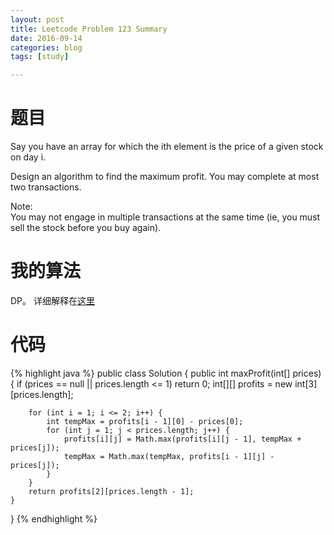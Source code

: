 ```yaml
---
layout: post
title: Leetcode Problem 123 Summary
date: 2016-09-14
categories: blog
tags: [study]

---
```


# 题目

Say you have an array for which the ith element is the price of a given stock on day i.

Design an algorithm to find the maximum profit. You may complete at most two transactions.

Note:  
You may not engage in multiple transactions at the same time (ie, you must sell the stock before you buy again).

# 我的算法

DP。 详细解释在[这里](https://discuss.leetcode.com/topic/4766/a-clean-dp-solution-which-generalizes-to-k-transactions/2)

# 代码

{% highlight java %}
public class Solution {
    public int maxProfit(int[] prices) {
        if (prices == null || prices.length <= 1) return 0;
        int[][] profits = new int[3][prices.length];
        
        for (int i = 1; i <= 2; i++) {
            int tempMax = profits[i - 1][0] - prices[0];
            for (int j = 1; j < prices.length; j++) {
                profits[i][j] = Math.max(profits[i][j - 1], tempMax + prices[j]);
                tempMax = Math.max(tempMax, profits[i - 1][j] - prices[j]);
            }
        }
        return profits[2][prices.length - 1];
    }
}
{% endhighlight %}